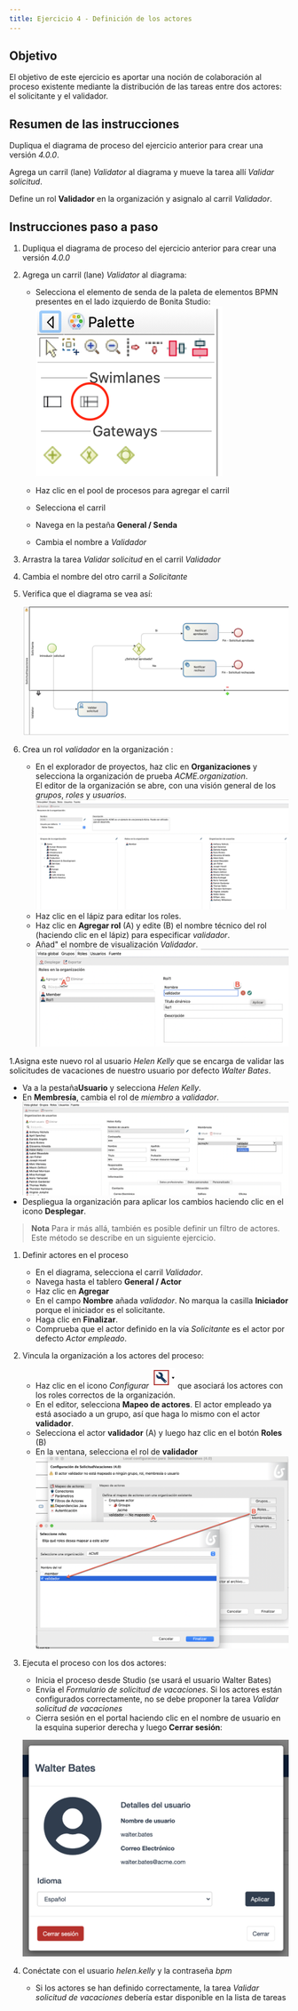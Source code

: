 ```yaml
---
title: Ejercicio 4 - Definición de los actores
---
```


## Objetivo

El objetivo de este ejercicio es aportar una noción de colaboración al proceso existente mediante la distribución de las tareas entre dos actores: el solicitante y el validador.

## Resumen de las instrucciones

Dupliqua el diagrama de proceso del ejercicio anterior para crear una versión *4.0.0*.

Agrega un carril (lane) *Validator* al diagrama y mueve la tarea allí *Validar solicitud*.

Define un rol **Validador** en la organización y asignalo al carril *Validador*.

## Instrucciones paso a paso

1. Dupliqua el diagrama de proceso del ejercicio anterior para crear una versión *4.0.0*

1. Agrega un carril (lane) *Validator* al diagrama:
    - Selecciona el elemento de senda de la paleta de elementos BPMN presentes en el lado izquierdo de Bonita Studio:
   ![elemento de senda en la paleta BPMN](images/ex04/ex4_01.png)
   
    - Haz clic en el pool de procesos para agregar el carril
    - Selecciona el carril
    - Navega en la pestaña **General / Senda**
    - Cambia el nombre a *Validador*

1. Arrastra la tarea *Validar solicitud* en el carril *Validador*
   
1. Cambia el nombre del otro carril a *Solicitante*

1. Verifica que el diagrama se vea así:

    ![diagrama con dos carriles](images/ex04/ex4_02.png)
   
1. Crea un rol *validador* en la organización :
   - En el explorador de proyectos, haz clic en **Organizaciones** y selecciona la organización de prueba *ACME.organization*.   
     El editor de la organización se abre, con una visión general de los *grupos*, *roles* y *usuarios*.
     ![Organización](images/ex04/ex4_03.png)
   - Haz clic en el lápiz para editar los roles.
   - Haz clic en **Agregar rol** (A) y edite (B) el nombre técnico del rol (haciendo clic en el lápiz) para especificar *validador*.
   - Añad" el nombre de visualización *Validador*.
     ![add a rol](images/ex04/ex4_04.png)
     
1.Asigna este nuevo rol al usuario *Helen Kelly* que se encarga de validar las solicitudes de vacaciones de nuestro usuario por defecto *Walter Bates*.
   - Va a la pestaña**Usuario** y selecciona *Helen Kelly*.
   - En **Membresía**, cambia el rol de *miembro* a *validador*.
     ![membresia](images/ex04/ex4_09.png)
   - Despliegua la organización para aplicar los cambios haciendo clic en el icono **Desplegar**.
   
   >**Nota** Para ir más allá, también es posible definir un filtro de actores. Este método se describe en un siguiente ejercicio.

1. Definir actores en el proceso
   - En el diagrama, selecciona el carril *Validador*.
   - Navega hasta el tablero **General / Actor**
   - Haz clic en **Agregar**
   - En el campo **Nombre** añada *validador*. No marqua la casilla **Iniciador** porque el iniciador es el solicitante.
   - Haga clic en **Finalizar**.
   - Comprueba que el actor definido en la vía *Solicitante* es el actor por defecto *Actor empleado*.

1. Vincula la organización a los actores del proceso:
   - Haz clic en el icono *Configurar* ![Configurar](images/ex04/ex4_06.png) que asociará los actores con los roles correctos de la organización.
   - En el editor, selecciona **Mapeo de actores**. El actor empleado ya está asociado a un grupo, así que haga lo mismo con el actor **validador**.
   - Selecciona el actor **validador** (A) y luego haz clic en el botón **Roles** (B)
   - En la ventana, selecciona el rol de **validador**
     ![mapping acteur](images/ex04/ex4_07.png)

1. Ejecuta el proceso con los dos actores:
    - Inicia el proceso desde Studio (se usará el usuario Walter Bates)
    - Envía el *Formulario de solicitud de vacaciones*. Si los actores están configurados correctamente, no se debe proponer la tarea *Validar solicitud de vacaciones*
    - Cierra sesión en el portal haciendo clic en el nombre de usuario en la esquina superior derecha y luego **Cerrar sesión**:
    
    ![cierre de sesión del portal](images/ex04/ex4_08.png)
   
 1. Conéctate con el usuario *helen.kelly* y la contraseña *bpm*
 
    - Si los actores se han definido correctamente, la tarea *Validar solicitud de vacaciones* debería estar disponible en la lista de tareas

